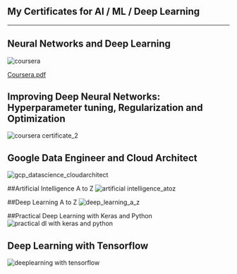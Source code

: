 ## My Certificates for AI / ML / Deep Learning
----------------------------------------------
## Neural Networks and Deep Learning 
![coursera](https://user-images.githubusercontent.com/25348003/43993589-b8fa8fbe-9d5d-11e8-8460-ac57af0fca8c.jpg)

[Coursera.pdf](https://github.com/Rajkumarjb/MyCertificates/files/2280360/Coursera.pdf)

## Improving Deep Neural Networks: Hyperparameter tuning, Regularization and Optimization

![coursera certificate_2](https://user-images.githubusercontent.com/25348003/44623129-77e6ad80-a895-11e8-8c88-27a788d49429.png)

## Google Data Engineer and Cloud Architect
![gcp_datascience_cloudarchitect](https://user-images.githubusercontent.com/25348003/43993363-27b749c8-9d5a-11e8-8e94-072ea1da4269.jpg)

##Artificial Intelligence A to Z
![artificial intelligence_atoz](https://user-images.githubusercontent.com/25348003/43993366-3f39215c-9d5a-11e8-9485-3543ec8493f8.jpg)

##Deep Learning A to Z
![deep_learning_a_z](https://user-images.githubusercontent.com/25348003/43993374-5ef6493e-9d5a-11e8-8be1-bf5342ec94de.jpg)

##Practical Deep Learning with Keras and Python
![practical dl with keras and python](https://user-images.githubusercontent.com/25348003/43993427-0656b0f6-9d5b-11e8-93b0-298067a70199.jpg)

## Deep Learning with Tensorflow
![deeplearning with tensorflow](https://user-images.githubusercontent.com/25348003/43993376-6fdec4c4-9d5a-11e8-8898-b94330294639.jpg)
